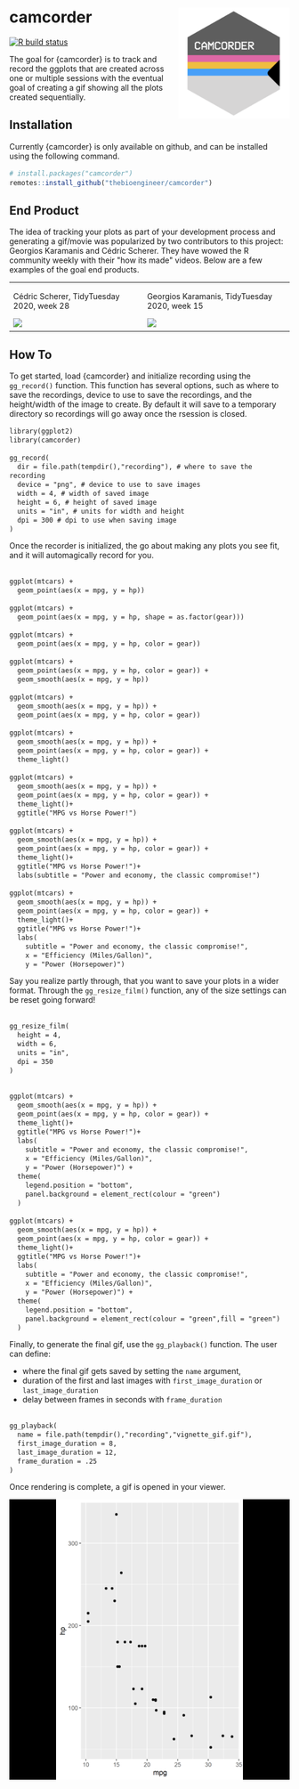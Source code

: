 
# camcorder <img src='man/figures/logo.png' align="right" height="200" />

<!-- badges: start -->
[![R build status](https://github.com/thebioengineer/camcorder/workflows/R-CMD-check/badge.svg)](https://github.com/thebioengineer/camcorder/actions)
<!-- badges: end -->


The goal for {camcorder} is to track and record the ggplots that are created across one or multiple sessions with the eventual goal of creating a gif showing all the plots created sequentially.

## Installation

Currently {camcorder} is only available on github, and can be installed using the following command.

``` r
# install.packages("camcorder")
remotes::install_github("thebioengineer/camcorder")
```
## End Product

The idea of tracking your plots as part of your development process and generating a gif/movie was popularized by two contributors to this project: Georgios Karamanis and Cédric Scherer. They have wowed the R community weekly with their "how its made" videos. Below are a few examples of the goal end products.

<table>
<tr>
<td>
<div>
<p> Cédric Scherer, TidyTuesday 2020, week 28 </p>
<img src = "inst/gif_samples/cscherer_coffee_ratings.gif" height = "350">
</td>
<td>
<p> Georgios Karamanis, TidyTuesday 2020, week 15 </p>
<img src = "inst/gif_samples/gkaramanis_tour_de_france.gif" height = "350">
</td>
</tr>
</table>


## How To

To get started, load {camcorder} and initialize recording using the `gg_record()` function.
This function has several options, such as where to save the recordings, device to use to save the recordings, and the height/width of the image to create. By default it will save to a temporary directory so recordings will go away once the rsession is closed.

```{r setup}
library(ggplot2)
library(camcorder)

gg_record(
  dir = file.path(tempdir(),"recording"), # where to save the recording
  device = "png", # device to use to save images
  width = 4, # width of saved image
  height = 6, # height of saved image
  units = "in", # units for width and height
  dpi = 300 # dpi to use when saving image
)
```

Once the recorder is initialized, the go about making any plots you see fit, and it will automagically record for you.

```{r plots-plots-plots, results = "hide"}

ggplot(mtcars) +
  geom_point(aes(x = mpg, y = hp))

ggplot(mtcars) + 
  geom_point(aes(x = mpg, y = hp, shape = as.factor(gear)))

ggplot(mtcars) + 
  geom_point(aes(x = mpg, y = hp, color = gear))

ggplot(mtcars) +
  geom_point(aes(x = mpg, y = hp, color = gear)) +
  geom_smooth(aes(x = mpg, y = hp))

ggplot(mtcars) +
  geom_smooth(aes(x = mpg, y = hp)) +
  geom_point(aes(x = mpg, y = hp, color = gear))

ggplot(mtcars) + 
  geom_smooth(aes(x = mpg, y = hp)) +
  geom_point(aes(x = mpg, y = hp, color = gear)) +
  theme_light()

ggplot(mtcars) + 
  geom_smooth(aes(x = mpg, y = hp)) +
  geom_point(aes(x = mpg, y = hp, color = gear)) +
  theme_light()+
  ggtitle("MPG vs Horse Power!")

ggplot(mtcars) + 
  geom_smooth(aes(x = mpg, y = hp)) +
  geom_point(aes(x = mpg, y = hp, color = gear)) +
  theme_light()+
  ggtitle("MPG vs Horse Power!")+
  labs(subtitle = "Power and economy, the classic compromise!")

ggplot(mtcars) + 
  geom_smooth(aes(x = mpg, y = hp)) +
  geom_point(aes(x = mpg, y = hp, color = gear)) +
  theme_light()+
  ggtitle("MPG vs Horse Power!")+
  labs(
    subtitle = "Power and economy, the classic compromise!", 
    x = "Efficiency (Miles/Gallon)",
    y = "Power (Horsepower)")

```

Say you realize partly through, that you want to save your plots in a wider format.
Through the `gg_resize_film()` function, any of the size settings can be reset going forward!

```{r resize}

gg_resize_film(
  height = 4,
  width = 6,
  units = "in",
  dpi = 350
)

```

```{r plots-plots-plots-2, results = "hide"}

ggplot(mtcars) + 
  geom_smooth(aes(x = mpg, y = hp)) +
  geom_point(aes(x = mpg, y = hp, color = gear)) +
  theme_light()+
  ggtitle("MPG vs Horse Power!")+
  labs(
    subtitle = "Power and economy, the classic compromise!", 
    x = "Efficiency (Miles/Gallon)",
    y = "Power (Horsepower)") +
  theme(
    legend.position = "bottom",
    panel.background = element_rect(colour = "green")
  )

ggplot(mtcars) + 
  geom_smooth(aes(x = mpg, y = hp)) +
  geom_point(aes(x = mpg, y = hp, color = gear)) +
  theme_light()+
  ggtitle("MPG vs Horse Power!")+
  labs(
    subtitle = "Power and economy, the classic compromise!", 
    x = "Efficiency (Miles/Gallon)",
    y = "Power (Horsepower)") +
  theme(
    legend.position = "bottom",
    panel.background = element_rect(colour = "green",fill = "green")
  )

```

Finally, to generate the final gif, use the `gg_playback()` function.
The user can define:
  - where the final gif gets saved by setting the `name` argument,
  - duration of the first and last images with `first_image_duration` or `last_image_duration`
  - delay between frames in seconds with `frame_duration`


```{r}

gg_playback(
  name = file.path(tempdir(),"recording","vignette_gif.gif"),
  first_image_duration = 8,
  last_image_duration = 12,
  frame_duration = .25
)

```

Once rendering is complete, a gif is opened in your viewer.

![](vignettes/vignette_gif.gif)

